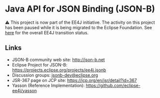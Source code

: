 # Java API for JSON Binding (JSON-B)

:warning: This project is now part of the EE4J initiative. The activity on this project has been paused while it is being migrated to the Eclipse Foundation. See [here](https://www.eclipse.org/ee4j/status.php) for the overall EE4J transition status.

## Links

- JSON-B community web site: http://json-b.net
- Eclipse Project for JSON-B: https://projects.eclipse.org/projects/ee4j.jsonb
- Discussion groups: jsonb-dev@eclipse.org
- JSR-367 page on JCP site: https://jcp.org/en/jsr/detail?id=367
- Yasson (Reference Implementation): https://github.com/eclipse-ee4j/yasson
